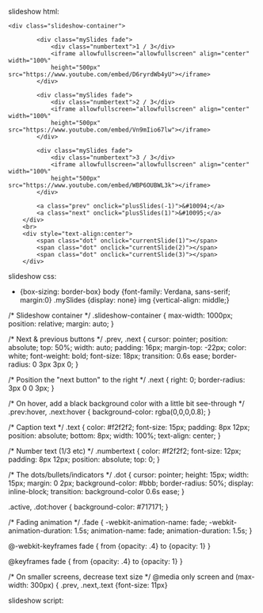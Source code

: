 slideshow html:

    <div class="slideshow-container">

			<div class="mySlides fade">
	  			<div class="numbertext">1 / 3</div>
	  			<iframe allowfullscreen="allowfullscreen" align="center" width="100%" 
				height="500px" src="https://www.youtube.com/embed/D6ryrdWb4yU"></iframe>
			</div>

			<div class="mySlides fade">
	  			<div class="numbertext">2 / 3</div>
	  			<iframe allowfullscreen="allowfullscreen" align="center" width="100%" 
				height="500px" src="https://www.youtube.com/embed/Vn9mIio67lw"></iframe>
			</div>

			<div class="mySlides fade">
	  			<div class="numbertext">3 / 3</div>
	  			<iframe allowfullscreen="allowfullscreen" align="center" width="100%" 
				height="500px" src="https://www.youtube.com/embed/WBP6OUBWL3k"></iframe>
			</div>

			<a class="prev" onclick="plusSlides(-1)">&#10094;</a>
			<a class="next" onclick="plusSlides(1)">&#10095;</a>
		</div>
		<br>
		<div style="text-align:center">
  			<span class="dot" onclick="currentSlide(1)"></span> 
  			<span class="dot" onclick="currentSlide(2)"></span> 
  			<span class="dot" onclick="currentSlide(3)"></span> 
		</div>

    
    
    
    
slideshow css:

* {box-sizing: border-box}
body {font-family: Verdana, sans-serif; margin:0}
.mySlides {display: none}
img {vertical-align: middle;}

/* Slideshow container */
.slideshow-container {
  max-width: 1000px;
  position: relative;
  margin: auto;
}

/* Next & previous buttons */
.prev, .next {
  cursor: pointer;
  position: absolute;
  top: 50%;
  width: auto;
  padding: 16px;
  margin-top: -22px;
  color: white;
  font-weight: bold;
  font-size: 18px;
  transition: 0.6s ease;
  border-radius: 0 3px 3px 0;
}

/* Position the "next button" to the right */
.next {
  right: 0;
  border-radius: 3px 0 0 3px;
}

/* On hover, add a black background color with a little bit see-through */
.prev:hover, .next:hover {
  background-color: rgba(0,0,0,0.8);
}

/* Caption text */
.text {
  color: #f2f2f2;
  font-size: 15px;
  padding: 8px 12px;
  position: absolute;
  bottom: 8px;
  width: 100%;
  text-align: center;
}

/* Number text (1/3 etc) */
.numbertext {
  color: #f2f2f2;
  font-size: 12px;
  padding: 8px 12px;
  position: absolute;
  top: 0;
}

/* The dots/bullets/indicators */
.dot {
  cursor: pointer;
  height: 15px;
  width: 15px;
  margin: 0 2px;
  background-color: #bbb;
  border-radius: 50%;
  display: inline-block;
  transition: background-color 0.6s ease;
}

.active, .dot:hover {
  background-color: #717171;
}

/* Fading animation */
.fade {
  -webkit-animation-name: fade;
  -webkit-animation-duration: 1.5s;
  animation-name: fade;
  animation-duration: 1.5s;
}

@-webkit-keyframes fade {
  from {opacity: .4} 
  to {opacity: 1}
}

@keyframes fade {
  from {opacity: .4} 
  to {opacity: 1}
}

/* On smaller screens, decrease text size */
@media only screen and (max-width: 300px) {
  .prev, .next,.text {font-size: 11px}
  
  
  
  
slideshow script:

<script>
	var slideIndex = 1;
		showSlides(slideIndex);

	function plusSlides(n) {
  		showSlides(slideIndex += n);
	}

	function currentSlide(n) {
  		showSlides(slideIndex = n);
	}

  function showSlides(n) {
	  	var i;
	  	var slides = document.getElementsByClassName("mySlides");
	  	var dots = document.getElementsByClassName("dot");
	  	if (n > slides.length) {slideIndex = 1}    
	  	if (n < 1) {slideIndex = slides.length}
	  	for (i = 0; i < slides.length; i++) {
	  		slides[i].style.display = "none";  
	  	}
	  	for (i = 0; i < dots.length; i++) {
	      		dots[i].className = dots[i].className.replace(" active", "");
	 	}
	  	slides[slideIndex-1].style.display = "block";  
	  	dots[slideIndex-1].className += " active";
	}
</script>
